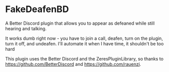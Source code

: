 # FakeDeafenBD
A Better Discord plugin that allows you to appear as defeaned while still hearing and talking.

It works dumb right now - you have to join a call, deafen, turn on the plugin, turn it off, and undeafen.
I'll automate it when I have time, it shouldn't be too hard

This plugin uses the Better Discord and the ZeresPluginLibrary, so thanks to https://github.com/BetterDiscord and https://github.com/rauenzi.
